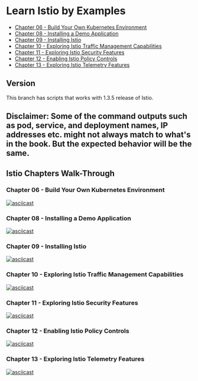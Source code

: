 # Learn Istio by Examples

- [Chapter 06 - Build Your Own Kubernetes Environment](https://github.com/servicemeshbook/byok)
- [Chapter 08 - Installing a Demo Application](/demo-application.md)
- [Chapter 09 - Installing Istio](/Install-Istio.md)
- [Chapter 10 - Exploring Istio Traffic Management Capabilities](/scripts/01-traffic-management)
- [Chapter 11 - Exploring Istio Security Features](/scripts/02-security)
- [Chapter 12 - Enabling Istio Policy Controls](/scripts/03-policies)
- [Chapter 13 - Exploring Istio Telemetry Features](/scripts/04-telemetry)

## Version

This branch has scripts that works with 1.3.5 release of Istio.

## Disclaimer: Some of the command outputs such as pod, service, and deployment names, IP addresses etc. might not always match to what's in the book. But the expected behavior will be the same. 

## Istio Chapters Walk-Through

### Chapter 06 - Build Your Own Kubernetes Environment

[![asciicast](https://asciinema.org/a/310461.svg)](https://asciinema.org/a/310461)

### Chapter 08 - Installing a Demo Application

[![asciicast](https://asciinema.org/a/271885.svg)](https://asciinema.org/a/271885)

### Chapter 09 - Installing Istio

[![asciicast](https://asciinema.org/a/310475.svg)](https://asciinema.org/a/310475)

### Chapter 10 - Exploring Istio Traffic Management Capabilities

[![asciicast](https://asciinema.org/a/272185.svg)](https://asciinema.org/a/272185)

### Chapter 11 - Exploring Istio Security Features

[![asciicast](https://asciinema.org/a/274085.svg)](https://asciinema.org/a/274085)

### Chapter 12 - Enabling Istio Policy Controls

[![asciicast](https://asciinema.org/a/274742.svg)](https://asciinema.org/a/274742)

### Chapter 13 - Exploring Istio Telemetry Features

[![asciicast](https://asciinema.org/a/274741.svg)](https://asciinema.org/a/274741)
